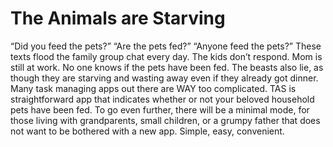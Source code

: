 # The Animals are Starving

“Did you feed the pets?” “Are the pets fed?” “Anyone feed the pets?” These texts flood the family group chat every day. The kids don’t respond. Mom is still at work. No one knows if the pets have been fed. The beasts also lie, as though they are starving and wasting away even if they already got dinner. Many task managing apps out there are WAY too complicated. TAS is straightforward app that indicates whether or not your beloved household pets have been fed. To go even further, there will be a minimal mode, for those living with grandparents, small children, or a grumpy father that does not want to be bothered with a new app. Simple, easy, convenient.
